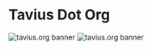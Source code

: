 # Tavius Dot Org

![tavius.org banner](https://github.com/Jachaplin/tavius-org/blob/master/client/public/images/tavius-org-screenshot-banner.png)
![tavius.org banner](https://github.com/Jachaplin/tavius-org/blob/master/client/public/images/tavius-org-screenshot-music.png)
